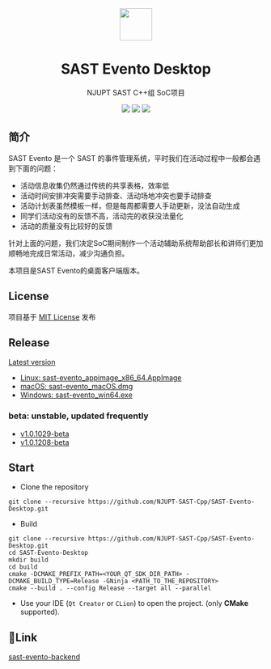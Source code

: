 <div align=center>
  <img width=64 src="app.ico">
</div>

<h1 align="center">
  SAST Evento Desktop 
</h1>
<p align="center">
  NJUPT SAST C++组 SoC项目
</p>

<p align="center">
<img src="https://img.shields.io/badge/frame-Qt6.5-blue">
<img src="https://img.shields.io/badge/std-C++17-yello">
<img src="https://img.shields.io/badge/compiler-GCC11-white">
</p>

## 简介

SAST Evento 是一个 SAST 的事件管理系统，平时我们在活动过程中一般都会遇到下面的问题：
- 活动信息收集仍然通过传统的共享表格，效率低
- 活动时间安排冲突需要手动排查、活动场地冲突也要手动排查
- 活动计划表虽然模板一样，但是每周都需要人手动更新，没法自动生成
- 同学们活动没有的反馈不高，活动完的收获没法量化
- 活动的质量没有比较好的反馈

针对上面的问题，我们决定SoC期间制作一个活动辅助系统帮助部长和讲师们更加顺畅地完成日常活动，减少沟通负担。

本项目是SAST Evento的桌面客户端版本。

## License

项目基于 [MIT License](./LICENSE) 发布

## Release

[Latest version](https://github.com/NJUPT-SAST-Cpp/SAST-Evento-Desktop/releases/latest)
  - [Linux: sast-evento_appimage_x86_64.AppImage](https://github.com/NJUPT-SAST-Cpp/SAST-Evento-Desktop/releases/latest/download/sast-evento_appimage_x86_64.AppImage)
  - [macOS: sast-evento_macOS.dmg](https://github.com/NJUPT-SAST-Cpp/SAST-Evento-Desktop/releases/latest/download/sast-evento_macOS.dmg)
  - [Windows: sast-evento_win64.exe]( https://github.com/NJUPT-SAST-Cpp/SAST-Evento-Desktop/releases/latest/download/sast-evento_win64.exe)

### beta: unstable, updated frequently

- [v1.0.1029-beta](https://github.com/NJUPT-SAST-Cpp/SAST-Evento-Desktop/releases/tag/1.0.1209)
- [v1.0.1208-beta](https://github.com/NJUPT-SAST-Cpp/SAST-Evento-Desktop/releases/tag/1.0.1208)

## Start

- Clone the repository

```
git clone --recursive https://github.com/NJUPT-SAST-Cpp/SAST-Evento-Desktop.git
``````

- Build

```
git clone --recursive https://github.com/NJUPT-SAST-Cpp/SAST-Evento-Desktop.git
cd SAST-Evento-Desktop
mkdir build
cd build
cmake -DCMAKE_PREFIX_PATH=<YOUR_QT_SDK_DIR_PATH> -DCMAKE_BUILD_TYPE=Release -GNinja <PATH_TO_THE_REPOSITORY>
cmake --build . --config Release --target all --parallel
```

- Use your IDE (`Qt Creator` or `CLion`) to open the project. (only **CMake** supported).

## :link:Link

[sast-evento-backend](https://github.com/NJUPT-SAST/sast-evento-backend)
